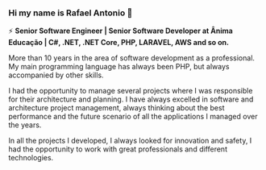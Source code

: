 ### Hi my name is Rafael Antonio 👋

⚡ **Senior Software Engineer | Senior Software Developer at Ânima Educação | C#, .NET, .NET Core, PHP, LARAVEL, AWS and so on.**

More than 10 years in the area of software development as a professional. My main programming language has always been PHP, but always accompanied by other skills.

I had the opportunity to manage several projects where I was responsible for their architecture and planning. I have always excelled in software and architecture project management, always thinking about the best performance and the future scenario of all the applications I managed over the years.

In all the projects I developed, I always looked for innovation and safety, I had the opportunity to work with great professionals and different technologies.




<!--
**rafauel/rafauel** is a ✨ _special_ ✨ repository because its `README.md` (this file) appears on your GitHub profile.

Here are some ideas to get you started:

- 🔭 I’m currently working on ...
- 🌱 I’m currently learning ...
- 👯 I’m looking to collaborate on ...
- 🤔 I’m looking for help with ...
- 💬 Ask me about ...
- 📫 How to reach me: ...
- 😄 Pronouns: ...
- ⚡ Fun fact: ...
-->
